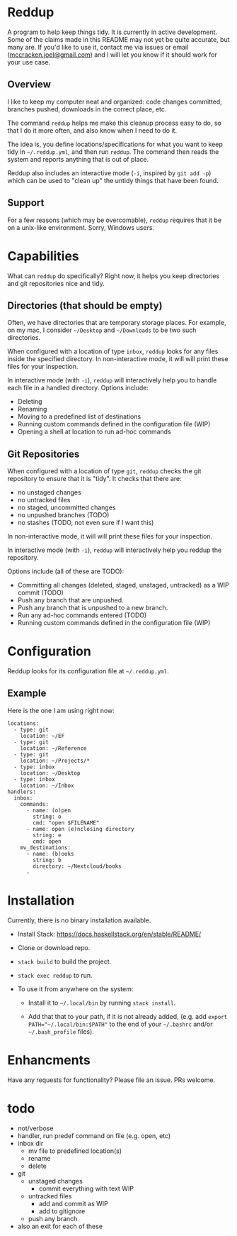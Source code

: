 # Reddup

A program to help keep things tidy. It is currently in active development. Some
of the claims made in this README may not yet be quite accurate, but many are.
If you'd like to use it, contact me via issues or email
(mccracken.joel@gmail.com) and I will let you know if it should work for your
use case.

## Overview

I like to keep my computer neat and organized: code changes committed, branches
pushed, downloads in the correct place, etc.

The command `reddup` helps me make this cleanup process easy to do, so that I do
it more often, and also know when I need to do it.

The idea is, you define locations/specifications for what you want to keep tidy
in `~/.reddup.yml`, and then run `reddup`. The command then reads the system and
reports anything that is out of place.

Reddup also includes an interactive mode (`-i`, inspired by `git add -p`)
which can be used to "clean up" the untidy things that have been found.

## Support

For a few reasons (which may be overcomable), `reddup` requires that it be on a
unix-like environment. Sorry, Windows users.

# Capabilities

What can `reddup` do specifically? Right now, it helps you keep directories and
git repositories nice and tidy.

## Directories (that should be empty)

Often, we have directories that are temporary storage places. For example, on my
mac, I consider `~/Desktop` and `~/Downloads` to be two such directories.

When configured with a location of type `inbox`, `reddup` looks for any files
inside the specified directory. In non-interactive mode, it will
will print these files for your inspection.

In interactive mode (with `-i`), `reddup` will interactively help you to handle
each file in a handled directory. Options include:

- Deleting
- Renaming
- Moving to a predefined list of destinations
- Running custom commands defined in the configuration file (WIP)
- Opening a shell at location to run ad-hoc commands

## Git Repositories

When configured with a location of type `git`, `reddup` checks the git
repository to ensure that it is "tidy". It checks that there are:

- no unstaged changes
- no untracked files
- no staged, uncommitted changes
- no unpushed branches (TODO)
- no stashes (TODO, not even sure if I want this)

In non-interactive mode, it will will print these files for your inspection.

In interactive mode (with `-i`), `reddup` will interactively help you reddup
the repository.

Options include (all of these are TODO):

- Committing all changes (deleted, staged, unstaged, untracked) as a WIP commit (TODO)
- Push any branch that are unpushed.
- Push any branch that is unpushed to a new branch.
- Run any ad-hoc commands entered (TODO)
- Running custom commands defined in the configuration file (WIP)


# Configuration

Reddup looks for its configuration file at `~/.reddup.yml`.

## Example

Here is the one I am using right now:

```
locations:
  - type: git
    location: ~/EF
  - type: git
    location: ~/Reference
  - type: git
    location: ~/Projects/*
  - type: inbox
    location: ~/Desktop
  - type: inbox
    location: ~/Inbox
handlers:
  inbox:
    commands:
      - name: (o)pen
        string: o
        cmd: "open $FILENAME"
      - name: open (e)nclosing directory
        string: e
        cmd: open
    mv_destinations:
      - name: (b)ooks
        string: b
        directory: ~/Nextcloud/books
      -
```

# Installation

Currently, there is no binary installation available.

- Install Stack: https://docs.haskellstack.org/en/stable/README/

- Clone or download repo.

- `stack build` to build the project.

- `stack exec reddup` to run.

- To use it from anywhere on the system:

  - Install it to `~/.local/bin` by running `stack install`.

  - Add that that to your path, if it is not already added, (e.g. add
    `export PATH="~/.local/bin:$PATH"` to the end of your `~/.bashrc` and/or
    `~/.bash_profile` files).

# Enhancments

Have any requests for functionality? Please file an issue. PRs welcome.

# todo

- not/verbose
- handler, run predef command on file (e.g. open, etc)
- inbox dir
  - mv file to predefined location(s)
  - rename
  - delete
- git
  - unstaged changes
    - commit everything with text WIP
  - untracked files
    - add and commit as WIP
    - add to gitignore
  - push any branch
- also an exit for each of these
